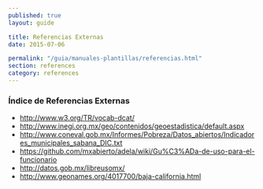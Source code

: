 ```yaml
---
published: true
layout: guide

title: Referencias Externas
date: 2015-07-06

permalink: "/guia/manuales-plantillas/referencias.html"
section: references
category: references
---
```


### Índice de Referencias Externas

<div class="intro section-content">
    <ul>
        <li>
            <a target="_blank" href="http://translate.google.com/translate?hl=en&ie=UTF8&prev=_t&sl=en&tl=es&u=http://www.w3.org/TR/vocab-dcat/&sandbox=0&usg=ALkJrhjqpZ0_Yvk24KCXddzyMbxjaVdNxg">http://www.w3.org/TR/vocab-dcat/</a>
        </li>
        <li>
            <a target="_blank" href="http://www.inegi.org.mx/geo/contenidos/geoestadistica/default.aspx">http://www.inegi.org.mx/geo/contenidos/geoestadistica/default.aspx</a>
        </li>
        <li>
            <a target="_blank" href="http://www.coneval.gob.mx/Informes/Pobreza/Datos_abiertos/Indicadores_municipales_sabana_DIC.txt">http://www.coneval.gob.mx/Informes/Pobreza/Datos_abiertos/Indicadores_municipales_sabana_DIC.txt</a>
        </li>
        <li>
            <a target="_blank" href="https://github.com/mxabierto/adela/wiki/Gu%C3%ADa-de-uso-para-el-funcionario">https://github.com/mxabierto/adela/wiki/Gu%C3%ADa-de-uso-para-el-funcionario</a>
        </li>
        <li>
            <a target="_blank" href="http://datos.gob.mx/libreusomx/">http://datos.gob.mx/libreusomx/</a>
        </li>
        <li>
            <a target="_blank" href="http://www.geonames.org/4017700/baja-california.html">http://www.geonames.org/4017700/baja-california.html</a>
        </li>
    </ul>
</div>